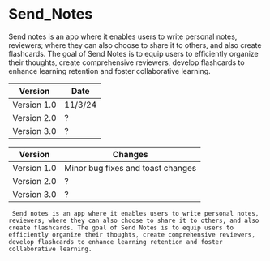 # Send_Notes

Send notes is an app where it enables users to write personal notes, reviewers; where they can also choose to share it to others, and also create flashcards. The goal of Send Notes is to equip users to efficiently organize their thoughts, create comprehensive reviewers, develop flashcards to enhance learning retention and foster collaborative learning.

| Version        | Date     |
|----------------|----------|
| Version 1.0    | 11/3/24  | 
| Version 2.0    | ?        | 
| Version 3.0    | ?        |

| Version        | Changes                               |
|----------------|---------------------------------------|
| Version 1.0    | Minor bug fixes and toast changes     | 
| Version 2.0    | ?                                     | 
| Version 3.0    | ?                                     |


     Send notes is an app where it enables users to write personal notes, reviewers; where they can also choose to share it to others, and also create flashcards. The goal of Send Notes is to equip users to efficiently organize their thoughts, create comprehensive reviewers, develop flashcards to enhance learning retention and foster collaborative learning.
